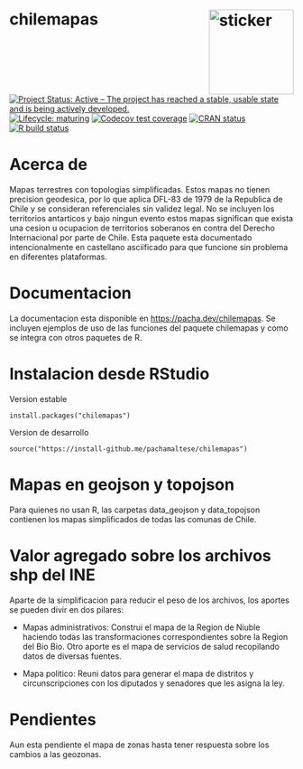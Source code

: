 # chilemapas <img src="https://pachamaltese.github.io/chilemapas/hexicon.svg" width=150 align="right" alt="sticker"/>

<!-- badges: start -->
[![Project Status: Active – The project has reached a stable, usable state and is being actively developed.](https://www.repostatus.org/badges/latest/active.svg)](https://www.repostatus.org/#active)
[![Lifecycle: maturing](https://img.shields.io/badge/lifecycle-maturing-blue.svg)](https://www.tidyverse.org/lifecycle/#maturing)
[![Codecov test coverage](https://codecov.io/gh/pachamaltese/chilemapas/branch/master/graph/badge.svg)](https://codecov.io/gh/pachamaltese/chilemapas?branch=master)
[![CRAN status](https://www.r-pkg.org/badges/version/chilemapas)](https://cran.r-project.org/package=chilemapas)
[![R build status](https://github.com/pachamaltese/chilemapas/workflows/R-CMD-check/badge.svg)](https://github.com/pachamaltese/chilemapas/actions?workflow=R-CMD-check)
<!-- badges: end -->

# Acerca de

Mapas terrestres con topologias simplificadas. Estos mapas no 
tienen precision geodesica, por lo que aplica DFL-83 de 1979 de la Republica
de Chile y se consideran referenciales sin validez legal.
No se incluyen los territorios antarticos y bajo ningun evento estos mapas
significan que exista una cesion u ocupacion de territorios soberanos en
contra del Derecho Internacional por parte de Chile. Esta paquete esta documentado intencionalmente
en castellano asciificado para que funcione sin problema en diferentes plataformas.

# Documentacion

La documentacion esta disponible en https://pacha.dev/chilemapas. Se incluyen ejemplos
de uso de las funciones del paquete chilemapas y como se integra con otros paquetes de R.

# Instalacion desde RStudio

Version estable
```
install.packages("chilemapas")
```

Version de desarrollo
```
source("https://install-github.me/pachamaltese/chilemapas")
```

# Mapas en geojson y topojson

Para quienes no usan R, las carpetas data_geojson y data_topojson contienen
los mapas simplificados de todas las comunas de Chile.

# Valor agregado sobre los archivos shp del INE

Aparte de la simplificacion para reducir el peso de los archivos, los aportes se
pueden divir en dos pilares:

* Mapas administrativos: Construi el mapa de la Region de Niuble haciendo todas las
transformaciones correspondientes sobre la Region del Bio Bio. Otro aporte es el
mapa de servicios de salud recopilando datos de diversas fuentes.

* Mapa politico: Reuni datos para generar el mapa de distritos y circunscripciones
con los diputados y senadores que les asigna la ley.

# Pendientes

Aun esta pendiente el mapa de zonas hasta tener respuesta sobre los cambios a
las geozonas.
